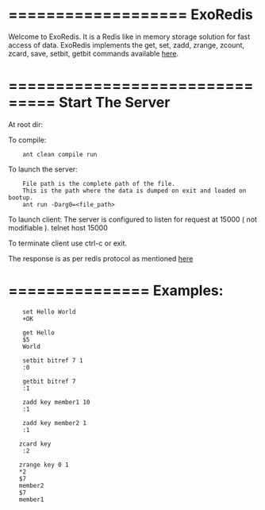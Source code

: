 ===================
ExoRedis
===================

Welcome to ExoRedis. It is a Redis like in memory storage solution for fast access of data.
ExoRedis implements the get, set, zadd, zrange, zcount, zcard, save, setbit, getbit commands available [here](redis.io/commands).

===============================
Start The Server
================================
At root dir:

To compile:
       
        ant clean compile run

To launch the server:

        File path is the complete path of the file.
        This is the path where the data is dumped on exit and loaded on bootup.
        ant run -Darg0=<file_path> 

To launch client:
       The server is configured to listen for request at 15000 ( not modifiable ).
       telnet host 15000       
 
To terminate client use ctrl-c or exit.

The response is as per redis protocol as mentioned [here](http://redis.io/topics/protocol)

===============
Examples:
================

        set Hello World
        +OK

        get Hello
        $5
        World
        
        setbit bitref 7 1
        :0

        getbit bitref 7
        :1

        zadd key member1 10
        :1
  
        zadd key member2 1 
        :1

       zcard key
        :2
        
       zrange key 0 1
       *2
       $7
       member2
       $7
       member1

